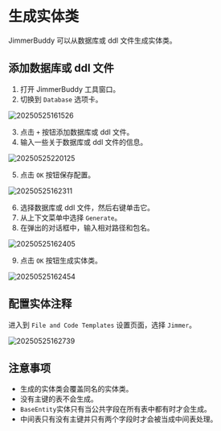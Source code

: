 # 生成实体类

JimmerBuddy 可以从数据库或 ddl 文件生成实体类。

## 添加数据库或 ddl 文件

1. 打开 JimmerBuddy 工具窗口。
2. 切换到 `Database` 选项卡。

![20250525161526](https://s2.loli.net/2025/05/25/6LqW4NlZKJhR9uM.png)

3. 点击 `+` 按钮添加数据库或 ddl 文件。
4. 输入一些关于数据库或 ddl 文件的信息。

![20250525220125](https://s2.loli.net/2025/05/25/JfedxGM3hpzwI1V.png)

5. 点击 `OK` 按钮保存配置。

![20250525162311](https://s2.loli.net/2025/05/25/N64wXcrDvsyY3qP.png)

6. 选择数据库或 ddl 文件，然后右键单击它。
7. 从上下文菜单中选择 `Generate`。
8. 在弹出的对话框中，输入相对路径和包名。

![20250525162405](https://s2.loli.net/2025/05/25/Bl3cTdeaEtIC49s.png)

9. 点击 `OK` 按钮生成实体类。

![20250525162454](https://s2.loli.net/2025/05/25/v85Khz2HL7Y6FQE.png)

## 配置实体注释

进入到 `File and Code Templates` 设置页面，选择 `Jimmer`。

![20250525162739](https://s2.loli.net/2025/05/25/c6bPYIXEo9wvutA.png)

## 注意事项

- 生成的实体类会覆盖同名的实体类。
- 没有主键的表不会生成。
- `BaseEntity`实体只有当公共字段在所有表中都有时才会生成。
- 中间表只有没有主键并只有两个字段时才会被当成中间表处理。